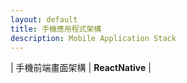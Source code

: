```yaml
---
layout: default
title: 手機應用程式架構
description: Mobile Application Stack
---
```


| 手機前端畫面架構 | **ReactNative** |

